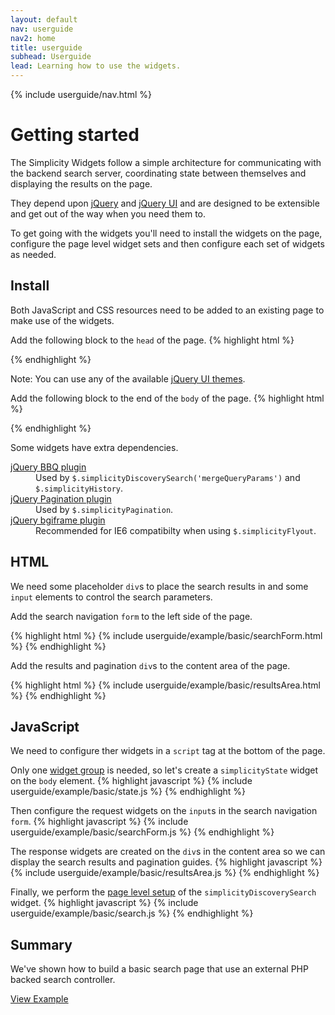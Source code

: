```yaml
---
layout: default
nav: userguide
nav2: home
title: userguide
subhead: Userguide
lead: Learning how to use the widgets.
---
```


{% include userguide/nav.html %}

Getting started
===============

The Simplicity Widgets follow a simple architecture for communicating with the backend search server, coordinating state between themselves and displaying the results on the page.

They depend upon [jQuery](http://jquery.com/) and [jQuery UI](http://jqueryui.com/) and are designed to be extensible and get out of the way when you need them to.


To get going with the widgets you'll need to install the widgets on the page, configure the page level widget sets and then configure each set of widgets as needed.

Install
-------

Both JavaScript and CSS resources need to be added to an existing page to make use of the widgets.

Add the following block to the `head` of the page.
{% highlight html %}
<link href="//ajax.googleapis.com/ajax/libs/jqueryui/{{site.jQueryUiRelease}}/themes/{{site.jQueryUiTheme}}/jquery-ui.css" rel="stylesheet">
<link href="//cdn.transparensee.com/simplicity/{{site.simplicityRelease}}/simplicity.min.css" rel="stylesheet">
{% endhighlight %}

Note: You can use any of the available [jQuery UI themes](http://jqueryui.com/themeroller/).

Add the following block to the end of the `body` of the page.
{% highlight html %}
<script src="//ajax.googleapis.com/ajax/libs/jquery/{{site.jQueryRelease}}/jquery.min.js"></script>
<script src="//ajax.googleapis.com/ajax/libs/jqueryui/{{site.jQueryUiRelease}}/jquery-ui.min.js"></script>
<script src="//cdn.transparensee.com/simplicity/{{site.simplicityRelease}}/simplicity.min.js"></script>
{% endhighlight %}

Some widgets have extra dependencies.

<dl>
    <dt><a href="http://benalman.com/projects/jquery-bbq-plugin/">jQuery BBQ plugin</a></dt>
    <dd>Used by <code>$.simplicityDiscoverySearch('mergeQueryParams')</code> and <code>$.simplicityHistory</code>.</dd>
    <dt><a href="http://github.com/gbirke/jquery_pagination">jQuery Pagination plugin</a></dt>
    <dd>Used by <code>$.simplicityPagination</code>.</dd>
    <dt><a href="http://brandonaaron.net/code/bgiframe/docs">jQuery bgiframe plugin</a></dt>
    <dd>Recommended for IE6 compatibilty when using <code>$.simplicityFlyout</code>.</dd>
</dl>

HTML
----

We need some placeholder `div`s to place the search results in and some `input` elements to control the search parameters.

Add the search navigation `form` to the left side of the page.

{% highlight html %}
{% include userguide/example/basic/searchForm.html %}
{% endhighlight %}

Add the results and pagination `div`s to the content area of the page.

{% highlight html %}
{% include userguide/example/basic/resultsArea.html %}
{% endhighlight %}

JavaScript
----------

We need to configure ther widgets in a `script` tag at the bottom of the page.

Only one [widget group](/userguide/widgetgroups.html) is needed, so let's create a `simplicityState` widget on the `body` element.
{% highlight javascript %}
{% include userguide/example/basic/state.js %}
{% endhighlight %}

Then configure the request widgets on the `input`s in the search navigation `form`.
{% highlight javascript %}
{% include userguide/example/basic/searchForm.js %}
{% endhighlight %}

The response widgets are created on the `div`s in the content area so we can display the search results and pagination guides.
{% highlight javascript %}
{% include userguide/example/basic/resultsArea.js %}
{% endhighlight %}

Finally, we perform the [page level setup](/userguide/simplicityDiscoverySearch.html) of the `simplicityDiscoverySearch` widget.
{% highlight javascript %}
{% include userguide/example/basic/search.js %}
{% endhighlight %}

Summary
-------

We've shown how to build a basic search page that use an external PHP backed search controller.

<a href="/userguide/example/basic.html" class="btn btn-primary button-large">View Example</a>
